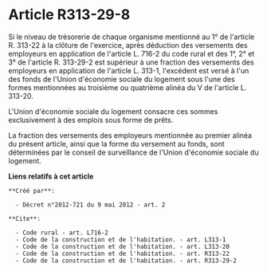 # Article R313-29-8

Si le niveau de trésorerie de chaque organisme mentionné au 1° de l'article R. 313-22 à la clôture de l'exercice, après
déduction des versements des employeurs en application de l'article L. 716-2 du code rural et des 1°, 2° et 3° de l'article
R. 313-29-2 est supérieur à une fraction des versements des employeurs en application de l'article L. 313-1, l'excédent est
versé à l'un des fonds de l'Union d'économie sociale du logement sous l'une des formes mentionnées au troisième ou quatrième
alinéa du V de l'article L. 313-20. 

L'Union d'économie sociale du logement consacre ces sommes exclusivement à des emplois sous forme de prêts. 

La fraction des versements des employeurs mentionnée au premier alinéa du présent article, ainsi que la forme du versement au
fonds, sont déterminées par le conseil de surveillance de l'Union d'économie sociale du logement.

**Liens relatifs à cet article**

	**Créé par**:

	  - Décret n°2012-721 du 9 mai 2012 - art. 2

	**Cite**:

	  - Code rural - art. L716-2
	  - Code de la construction et de l'habitation. - art. L313-1
	  - Code de la construction et de l'habitation. - art. L313-20
	  - Code de la construction et de l'habitation. - art. R313-22
	  - Code de la construction et de l'habitation. - art. R313-29-2
